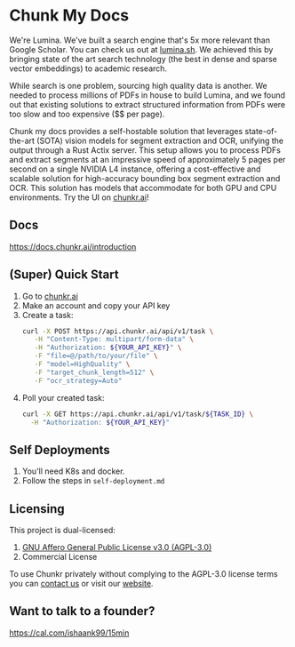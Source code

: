 # Chunk My Docs

We're Lumina. We've built a search engine that's 5x more relevant than Google Scholar. You can check us out at [lumina.sh](https://www.lumina.sh). We achieved this by bringing state of the art search technology (the best in dense and sparse vector embeddings) to academic research. 

While search is one problem, sourcing high quality data is another. We needed to process millions of PDFs in house to build Lumina, and we found out that existing solutions to extract structured information from PDFs were too slow and too expensive ($$ per page). 

Chunk my docs provides a self-hostable solution that leverages state-of-the-art (SOTA) vision models for segment extraction and OCR, unifying the output through a Rust Actix server. This setup allows you to process PDFs and extract segments at an impressive speed of approximately 5 pages per second on a single NVIDIA L4 instance, offering a cost-effective and scalable solution for high-accuracy bounding box segment extraction and OCR. This solution has models that accommodate for both GPU and CPU environments. Try the UI on [chunkr.ai](https://www.chunkr.ai)!

## Docs

https://docs.chunkr.ai/introduction

## (Super) Quick Start

1. Go to [chunkr.ai](https://www.chunkr.ai) 
2. Make an account and copy your API key
3. Create a task:
   ```bash
   curl -X POST https://api.chunkr.ai/api/v1/task \
      -H "Content-Type: multipart/form-data" \
      -H "Authorization: ${YOUR_API_KEY}" \
      -F "file=@/path/to/your/file" \
      -F "model=HighQuality" \
      -F "target_chunk_length=512" \
      -F "ocr_strategy=Auto"
   ```
4. Poll your created task:
    ```bash
   curl -X GET https://api.chunkr.ai/api/v1/task/${TASK_ID} \
      -H "Authorization: ${YOUR_API_KEY}"
   ```

## Self Deployments

1. You'll need K8s and docker.
2. Follow the steps in `self-deployment.md`

## Licensing

This project is dual-licensed:

1. [GNU Affero General Public License v3.0 (AGPL-3.0)](LICENSE)
2. Commercial License

To use Chunkr privately without complying to the AGPL-3.0 license terms you can [contact us](mailto:ishaan@lumina.sh) or visit our [website](https://chunkr.ai).

## Want to talk to a founder?
https://cal.com/ishaank99/15min
